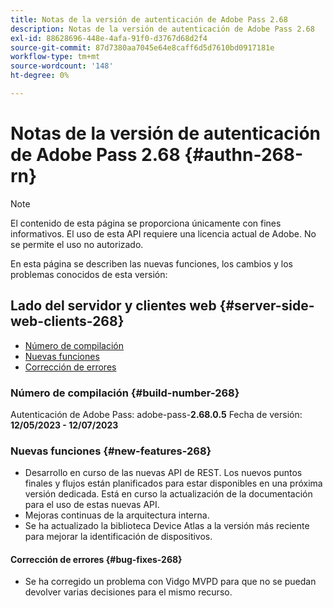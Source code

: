```yaml
---
title: Notas de la versión de autenticación de Adobe Pass 2.68
description: Notas de la versión de autenticación de Adobe Pass 2.68
exl-id: 88628696-448e-4afa-91f0-d3767d68d2f4
source-git-commit: 87d7380aa7045e64e8caff6d5d7610bd0917181e
workflow-type: tm+mt
source-wordcount: '148'
ht-degree: 0%

---
```


# Notas de la versión de autenticación de Adobe Pass 2.68 {#authn-268-rn}

>[!NOTE]
>
>El contenido de esta página se proporciona únicamente con fines informativos. El uso de esta API requiere una licencia actual de Adobe. No se permite el uso no autorizado.

En esta página se describen las nuevas funciones, los cambios y los problemas conocidos de esta versión:

## Lado del servidor y clientes web {#server-side-web-clients-268}

* [Número de compilación](#build-number-268)
* [Nuevas funciones](#new-features-268)
* [Corrección de errores](#bug-fixes-268)

### Número de compilación {#build-number-268}

Autenticación de Adobe Pass: adobe-pass-**2.68.0.5**
Fecha de versión: **12/05/2023 - 12/07/2023**

### Nuevas funciones {#new-features-268}

* Desarrollo en curso de las nuevas API de REST. Los nuevos puntos finales y flujos están planificados para estar disponibles en una próxima versión dedicada. Está en curso la actualización de la documentación para el uso de estas nuevas API.
* Mejoras continuas de la arquitectura interna.
* Se ha actualizado la biblioteca Device Atlas a la versión más reciente para mejorar la identificación de dispositivos.

#### Corrección de errores {#bug-fixes-268}

* Se ha corregido un problema con Vidgo MVPD para que no se puedan devolver varias decisiones para el mismo recurso.
